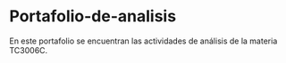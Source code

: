 # Portafolio-de-analisis
En este portafolio se encuentran las actividades de análisis de la materia TC3006C. 
